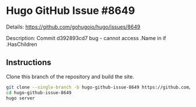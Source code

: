 # Hugo GitHub Issue #8649

Details: <https://github.com/gohugoio/hugo/issues/8649>

Description: Commit d392893cd7 bug - cannot access .Name in if .HasChildren

## Instructions

Clone this branch of the repository and build the site.

```bash
git clone --single-branch -b hugo-github-issue-8649 https://github.com/jmooring/hugo-testing hugo-github-issue-8649
cd hugo-github-issue-8649
hugo server
```
